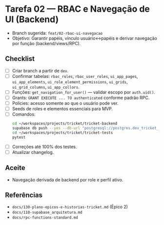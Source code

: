 # Tarefa 02 — RBAC e Navegação de UI (Backend)

- Branch sugerida: `feat/02-rbac-ui-navegacao`
- Objetivo: Garantir papéis, vínculo usuário↔papéis e derivar navegação por função (backend/views/RPC).

## Checklist
- [ ] Criar branch a partir de `dev`.
- [ ] Confirmar tabelas: `rbac_roles`, `rbac_user_roles`, `ui_app_pages`, `ui_app_elements`, `ui_role_element_permissions`, `ui_grids`, `ui_grid_columns`, `ui_app_collors`.
- [ ] Funções: `get_navigation_for_user()` — validar escopo por `auth.uid()`.
- [ ] Grants: `GRANT EXECUTE ... TO authenticated` conforme padrão RPC.
- [ ] Policies: acesso somente ao que o usuário pode ver.
- [ ] Seeds de roles e elementos essenciais para MVP.
- [ ] Comandos:
  ```bash
  cd ~/workspaces/projects/tricket/tricket-backend
  supabase db push --yes --db-url "postgresql://postgres.dev_tricket_tenant:yMepPcxVCBDa3NB1yx0Q8Fxh5DpweaYvXVP7W5AH@localhost:5408/postgres"
  cd ~/workspaces/projects/tricket/tricket-tests
  pytest
  ```
- [ ] Correções até 100% dos testes.
- [ ] Atualizar changelog.

## Aceite
- Navegação derivada de backend por role e perfil ativo.

## Referências
- `docs/130-plano-epicos-e-historias-tricket.md` (Épico 2)
- `docs/110-supabase_arquitetura.md`
- `docs/rpc-functions-standard.md`
